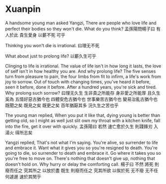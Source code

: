 # Xuanpin

A handsome young man asked Yangzi,
There are people who
love life and perfect their bodies
so they won't die.
What do you think?
孟孫陽問楊子曰
有人於此
貴生愛身
以蘄不死
可乎

Thinking you won't die is irrational.
曰理无不死

What about just to prolong life?
以蘄久生可乎

Clinging to life is irrational.
The value of life isn't in how long it lasts,
the love of self isn't in how healthy you are.
And why prolong life?
The five senses turn from pleasure to pain,
the four limbs from fit to infirm,
a life's work from joy to sorrow.
Out of touch with changing times,
you've heard it before,
seen it before,
done it before.
After a hundred years, you're sick and tired.
Why prolong such sorrow?
曰理无久生
生非貴之所能存
身非愛之所能厚
且久生奚為
五情好惡古猶今也
四體安危古猶今也
世事樂苦古猶今也
變易治亂古猶今也
既聞之矣
既見之矣
既更之矣
百年猶厭其多
況久生之苦也乎

The young man replied,
When you put it like that,
dying young is better than getting old,
so I might as well just slit own my throat with a kitchen knife,
fall into the fire,
get it over with quickly.
孟孫陽曰
若然
速亡愈於久生
則踐鋒刃
入湯火
得所志矣

Yangzi replied,
That's not what I'm saying.
You're alive,
so surrender to life and embrace it.
Want what it gives you
so you're resigned to death.
You're going to die,
so surrender to death and embrace it.
Go where it takes you
so you're free to move on.
There's nothing that doesn't give up,
nothing that doesn't hold on.
Why hurry or delay
the comforting call.
楊子曰
不然
將死
則廢而任之
究其所之
以放於盡
既生
則廢而任之
究其所欲
以俟於死
无不廢
无不任
何遽遟
速於其閒乎
